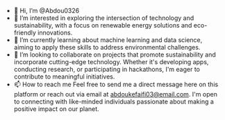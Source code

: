 - 👋 Hi, I’m @Abdou0326
- 👀 I’m interested in exploring the intersection of technology and sustainability, with a focus on renewable energy solutions and eco-friendly innovations.
- 🌱 I’m currently learning about machine learning and data science, aiming to apply these skills to address environmental challenges.
- 💞️ I’m looking to collaborate on projects that promote sustainability and incorporate cutting-edge technology. Whether it's developing apps, conducting research, or participating in hackathons, I'm eager to contribute to meaningful initiatives.
- 📫 How to reach me  Feel free to send me a direct message here on this platform or reach out via email at abdoukefaifi03@email.com. I'm open to connecting with like-minded individuals passionate about making a positive impact on our planet.

<!---
Abdou0326/Abdou0326 is a ✨ special ✨ repository because its `README.md` (this file) appears on your GitHub profile.
You can click the Preview link to take a look at your changes.
--->
